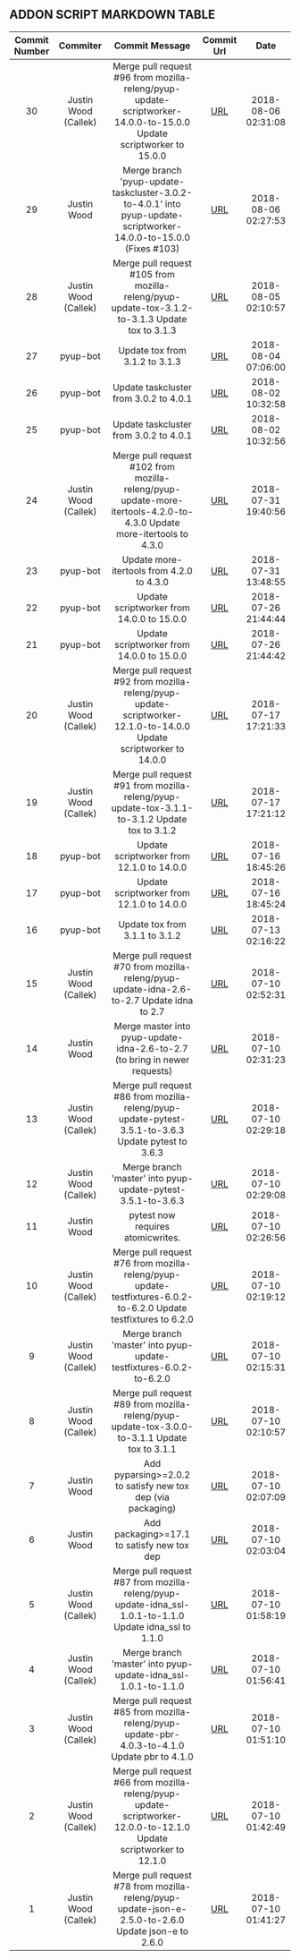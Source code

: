 ## ADDON SCRIPT MARKDOWN TABLE

| Commit Number | Commiter | Commit Message | Commit Url | Date | 
|:---:|:----:|:----------------------------------:|:------:|:----:| 
|30|Justin Wood (Callek)|Merge pull request #96 from mozilla-releng/pyup-update-scriptworker-14.0.0-to-15.0.0  Update scriptworker to 15.0.0|[URL](https://github.com/mozilla-releng/addonscript/commit/7b29acde2b58b4bb8c1b435daa1793736a03ab20)|2018-08-06 02:31:08 
|29|Justin Wood|Merge branch 'pyup-update-taskcluster-3.0.2-to-4.0.1' into pyup-update-scriptworker-14.0.0-to-15.0.0  (Fixes #103)|[URL](https://github.com/mozilla-releng/addonscript/commit/54f306f7a0f304eef30220badceda0b4a4c21f79)|2018-08-06 02:27:53 
|28|Justin Wood (Callek)|Merge pull request #105 from mozilla-releng/pyup-update-tox-3.1.2-to-3.1.3  Update tox to 3.1.3|[URL](https://github.com/mozilla-releng/addonscript/commit/a1279d4e2da915dee26ad22f3df03ef5b9a92bda)|2018-08-05 02:10:57 
|27|pyup-bot|Update tox from 3.1.2 to 3.1.3|[URL](https://github.com/mozilla-releng/addonscript/commit/40e20e679389e012f2c8db776980129e672132a3)|2018-08-04 07:06:00 
|26|pyup-bot|Update taskcluster from 3.0.2 to 4.0.1|[URL](https://github.com/mozilla-releng/addonscript/commit/ae86af87405420e5d8638f083bc63b75458bad3b)|2018-08-02 10:32:58 
|25|pyup-bot|Update taskcluster from 3.0.2 to 4.0.1|[URL](https://github.com/mozilla-releng/addonscript/commit/56de24ed3c3f7b48c27e950258135804ab7912b2)|2018-08-02 10:32:56 
|24|Justin Wood (Callek)|Merge pull request #102 from mozilla-releng/pyup-update-more-itertools-4.2.0-to-4.3.0  Update more-itertools to 4.3.0|[URL](https://github.com/mozilla-releng/addonscript/commit/0828d399ae9872a66f58378bb7221b27d58f29b5)|2018-07-31 19:40:56 
|23|pyup-bot|Update more-itertools from 4.2.0 to 4.3.0|[URL](https://github.com/mozilla-releng/addonscript/commit/b207ae683d7d8f97e49fb29d27c8e52d2d392993)|2018-07-31 13:48:55 
|22|pyup-bot|Update scriptworker from 14.0.0 to 15.0.0|[URL](https://github.com/mozilla-releng/addonscript/commit/fb5e025c4b6dc4a4e48bf35ebec99712feca77a9)|2018-07-26 21:44:44 
|21|pyup-bot|Update scriptworker from 14.0.0 to 15.0.0|[URL](https://github.com/mozilla-releng/addonscript/commit/6b558ef3a48e9fbedd2c6afc043fe2200eac61b8)|2018-07-26 21:44:42 
|20|Justin Wood (Callek)|Merge pull request #92 from mozilla-releng/pyup-update-scriptworker-12.1.0-to-14.0.0  Update scriptworker to 14.0.0|[URL](https://github.com/mozilla-releng/addonscript/commit/2424b19da96bcecec35c5dde8a800ef4d006bdc7)|2018-07-17 17:21:33 
|19|Justin Wood (Callek)|Merge pull request #91 from mozilla-releng/pyup-update-tox-3.1.1-to-3.1.2  Update tox to 3.1.2|[URL](https://github.com/mozilla-releng/addonscript/commit/54a099beba07a973461096d79b81f0ae80cefd6f)|2018-07-17 17:21:12 
|18|pyup-bot|Update scriptworker from 12.1.0 to 14.0.0|[URL](https://github.com/mozilla-releng/addonscript/commit/af8e907b2a156a3bd3c16c0f462e1218102c5a41)|2018-07-16 18:45:26 
|17|pyup-bot|Update scriptworker from 12.1.0 to 14.0.0|[URL](https://github.com/mozilla-releng/addonscript/commit/ccd6f67521bdacb2aaaa3937cc70c520e65952e4)|2018-07-16 18:45:24 
|16|pyup-bot|Update tox from 3.1.1 to 3.1.2|[URL](https://github.com/mozilla-releng/addonscript/commit/cbe347cf6e8ec3d740f9bdbcd13b20a4a191db0a)|2018-07-13 02:16:22 
|15|Justin Wood (Callek)|Merge pull request #70 from mozilla-releng/pyup-update-idna-2.6-to-2.7  Update idna to 2.7|[URL](https://github.com/mozilla-releng/addonscript/commit/e3a4777f7a1def3d70664412714bf2c413207487)|2018-07-10 02:52:31 
|14|Justin Wood|Merge master into pyup-update-idna-2.6-to-2.7 (to bring in newer requests)|[URL](https://github.com/mozilla-releng/addonscript/commit/d3036f2ca33abd166beedcc5bfddc409e2599c0b)|2018-07-10 02:31:23 
|13|Justin Wood (Callek)|Merge pull request #86 from mozilla-releng/pyup-update-pytest-3.5.1-to-3.6.3  Update pytest to 3.6.3|[URL](https://github.com/mozilla-releng/addonscript/commit/10ea093b4fbb8ef2e15df3f9e723b05506ebed81)|2018-07-10 02:29:18 
|12|Justin Wood (Callek)|Merge branch 'master' into pyup-update-pytest-3.5.1-to-3.6.3|[URL](https://github.com/mozilla-releng/addonscript/commit/008950f37ca2715d4abac0c94bb221a7db243f6f)|2018-07-10 02:29:08 
|11|Justin Wood|pytest now requires atomicwrites.|[URL](https://github.com/mozilla-releng/addonscript/commit/4917e73e6c6363446df09030a71284f83dee6ab6)|2018-07-10 02:26:56 
|10|Justin Wood (Callek)|Merge pull request #76 from mozilla-releng/pyup-update-testfixtures-6.0.2-to-6.2.0  Update testfixtures to 6.2.0|[URL](https://github.com/mozilla-releng/addonscript/commit/31dbd4384ffc1ae31cc59ccdcec40516e58ef8f1)|2018-07-10 02:19:12 
|9|Justin Wood (Callek)|Merge branch 'master' into pyup-update-testfixtures-6.0.2-to-6.2.0|[URL](https://github.com/mozilla-releng/addonscript/commit/705283e78ef9ac3c5e6b914bf11b1ed63d4e4c5f)|2018-07-10 02:15:31 
|8|Justin Wood (Callek)|Merge pull request #89 from mozilla-releng/pyup-update-tox-3.0.0-to-3.1.1  Update tox to 3.1.1|[URL](https://github.com/mozilla-releng/addonscript/commit/c1498e54de17928c1a43c488557e8e1f1d21115d)|2018-07-10 02:10:57 
|7|Justin Wood|Add pyparsing>=2.0.2 to satisfy new tox dep (via packaging)|[URL](https://github.com/mozilla-releng/addonscript/commit/6c09601aef1483ebb83eb3739753afd633551c18)|2018-07-10 02:07:09 
|6|Justin Wood|Add packaging>=17.1 to satisfy new tox dep|[URL](https://github.com/mozilla-releng/addonscript/commit/ceeb96ff36d99ccc7e0d2414191a63dc78313ba7)|2018-07-10 02:03:04 
|5|Justin Wood (Callek)|Merge pull request #87 from mozilla-releng/pyup-update-idna_ssl-1.0.1-to-1.1.0  Update idna_ssl to 1.1.0|[URL](https://github.com/mozilla-releng/addonscript/commit/438ef5ce3fa4c1022e9642a7a6e3622c639170e9)|2018-07-10 01:58:19 
|4|Justin Wood (Callek)|Merge branch 'master' into pyup-update-idna_ssl-1.0.1-to-1.1.0|[URL](https://github.com/mozilla-releng/addonscript/commit/2183af930415190ef5b0b024409782965a1af4ff)|2018-07-10 01:56:41 
|3|Justin Wood (Callek)|Merge pull request #85 from mozilla-releng/pyup-update-pbr-4.0.3-to-4.1.0  Update pbr to 4.1.0|[URL](https://github.com/mozilla-releng/addonscript/commit/33f4f6e37d6952029d01eb235d06a29d50aca691)|2018-07-10 01:51:10 
|2|Justin Wood (Callek)|Merge pull request #66 from mozilla-releng/pyup-update-scriptworker-12.0.0-to-12.1.0  Update scriptworker to 12.1.0|[URL](https://github.com/mozilla-releng/addonscript/commit/1a078b681401ece85e2969d1f6bd0bd5ec02aa00)|2018-07-10 01:42:49 
|1|Justin Wood (Callek)|Merge pull request #78 from mozilla-releng/pyup-update-json-e-2.5.0-to-2.6.0  Update json-e to 2.6.0|[URL](https://github.com/mozilla-releng/addonscript/commit/71e8ce70db8f66fea9ecb02aeae707aa1bf2be79)|2018-07-10 01:41:27 


